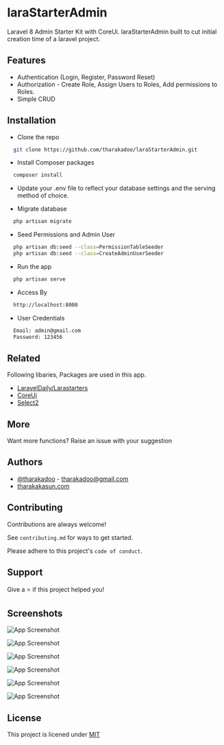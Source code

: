 
# laraStarterAdmin

Laravel 8 Admin Starter Kit with CoreUi. 
laraStarterAdmin built to cut initial creation time of a laravel project.
 

 


## Features

- Authentication (Login, Register, Password Reset)
- Authorization - Create Role, Assign Users to Roles, Add permissions to Roles.
- Simple CRUD 


## Installation

- Clone the repo 

```bash
  git clone https://github.com/tharakadoo/laraStarterAdmin.git
```
- Install Composer packages

```bash
  composer install
```

- Update your .env file to reflect your database settings and the serving method of choice.

- Migrate database

```bash
  php artisan migrate
```

- Seed Permissions and Admin User

```bash
  php artisan db:seed --class=PermissionTableSeeder
  php artisan db:seed --class=CreateAdminUserSeeder
```
- Run the app
```bash
  php artisan serve
```
- Access By

```bash
  http://localhost:8000
```
- User Credentials

```bash
  Email: admin@gmail.com
  Password: 123456
```


## Related

Following libaries, Packages are used in this app.

- [LaravelDaily/Larastarters](https://github.com/LaravelDaily/Larastarters)
- [CoreUi](https://coreui.io/) 
- [Select2](https://github.com/select2/select2) 

## More

Want more functions? Raise an issue with your suggestion
## Authors

- [@tharakadoo](https://www.github.com/tharakadoo) - tharakadoo@gmail.com
- [tharakakasun.com](https://www.github.com/tharakadoo)  


## Contributing

Contributions are always welcome!

See `contributing.md` for ways to get started.

Please adhere to this project's `code of conduct`.


## Support

Give a ⭐️ if this project helped you!


## Screenshots

![App Screenshot](https://github.com/tharakadoo/laraStarterAdmin/blob/main/screen_shots/lara%20admin%201.PNG)

![App Screenshot](https://github.com/tharakadoo/laraStarterAdmin/blob/main/screen_shots/lara%20admin%202.PNG)

![App Screenshot](https://github.com/tharakadoo/laraStarterAdmin/blob/main/screen_shots/lara%20admin%203.PNG)

![App Screenshot](https://github.com/tharakadoo/laraStarterAdmin/blob/main/screen_shots/lara%20admin%204.PNG)

![App Screenshot](https://github.com/tharakadoo/laraStarterAdmin/blob/main/screen_shots/lara%20admin%205.PNG)

![App Screenshot](https://github.com/tharakadoo/laraStarterAdmin/blob/main/screen_shots/lara%20admin%206.PNG)



## License

This project is licened under  [MIT](https://choosealicense.com/licenses/mit/)



